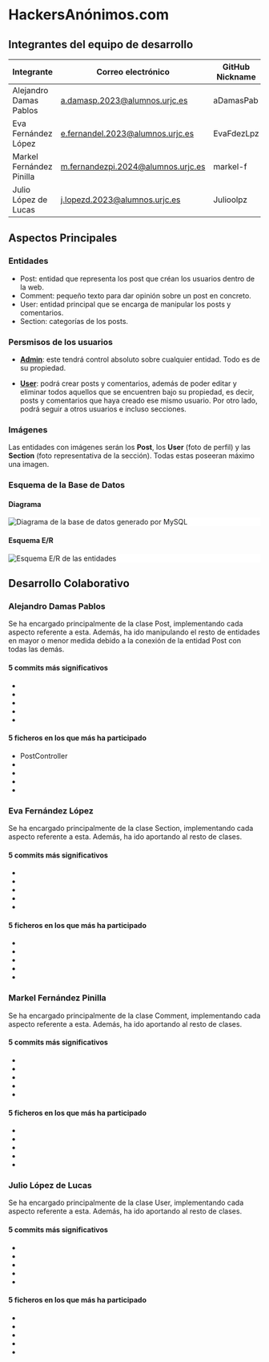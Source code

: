 # HackersAnónimos.com

## Integrantes del equipo de desarrollo
| Integrante               | Correo electrónico                 | GitHub Nickname |
|--------------------------|------------------------------------|-----------------|
| Alejandro Damas Pablos   | a.damasp.2023@alumnos.urjc.es      | aDamasPab       |
| Eva Fernández López      | e.fernandel.2023@alumnos.urjc.es   | EvaFdezLpz      |
| Markel Fernández Pinilla | m.fernandezpi.2024@alumnos.urjc.es | markel-f        |
| Julio López de Lucas     | j.lopezd.2023@alumnos.urjc.es      | Julioolpz       |

## Aspectos Principales

### Entidades
- Post: entidad que representa los post que créan los usuarios dentro de la web.
- Comment: pequeño texto para dar opinión sobre un post en concreto.
- User: entidad principal que se encarga de manipular los posts y comentarios.
- Section: categorías de los posts.

### Persmisos de los usuarios

- **<u>Admin</u>**: este tendrá control absoluto sobre cualquier entidad. Todo es de su propiedad.

- **<u>User</u>**: podrá crear posts y comentarios, además de poder editar y eliminar todos aquellos que se encuentren bajo su propiedad, es decir, posts y comentarios que haya creado ese mismo usuario. Por otro lado, podrá seguir a otros usuarios e incluso secciones.

### Imágenes
Las entidades con imágenes serán los **Post**, los **User** (foto de perfil) y las **Section** (foto representativa de la sección). Todas estas poseeran máximo una imagen.

### Esquema de la Base de Datos

#### Diagrama 
<img src="Diagrama MySQL.svg" alt="Diagrama de la base de datos generado por MySQL" style="background-color:white; display:block; margin:auto; max-width: 800pxs">

#### Esquema E/R
<img src="Esquema ER.svg" alt="Esquema E/R de las entidades" style="background-color:white; display:block; margin:auto; max-width: 800px">

## Desarrollo Colaborativo

### Alejandro Damas Pablos
Se ha encargado principalmente de la clase Post, implementando cada aspecto referente a esta. Además, ha ido manipulando el resto de entidades en mayor o menor medida debido a la conexión de la entidad Post con todas las demás.

#### 5 commits más significativos
- 
- 
- 
- 
- 

#### 5 ficheros en los que más ha participado
- PostController
- 
- 
- 
- 

### Eva Fernández López
Se ha encargado principalmente de la clase Section, implementando cada aspecto referente a esta. Además, ha ido aportando al resto de clases.

#### 5 commits más significativos
- 
- 
- 
- 
- 

#### 5 ficheros en los que más ha participado
- 
- 
- 
- 
- 

### Markel Fernández Pinilla
Se ha encargado principalmente de la clase Comment, implementando cada aspecto referente a esta. Además, ha ido aportando al resto de clases.

#### 5 commits más significativos
- 
- 
- 
- 
- 

#### 5 ficheros en los que más ha participado
- 
- 
- 
- 
- 

### Julio López de Lucas
Se ha encargado principalmente de la clase User, implementando cada aspecto referente a esta. Además, ha ido aportando al resto de clases.

#### 5 commits más significativos
- 
- 
- 
- 
- 

#### 5 ficheros en los que más ha participado
- 
- 
- 
- 
- 
